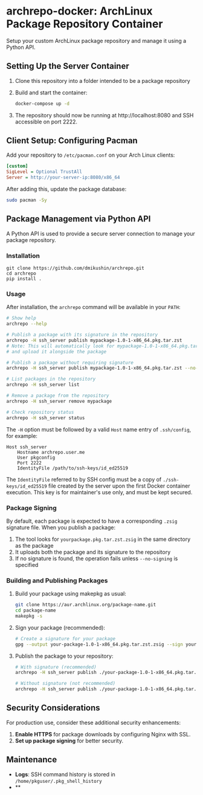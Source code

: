 # archrepo-docker: ArchLinux Package Repository Container

Setup your custom ArchLinux package repository and manage it using a Python API.


## Setting Up the Server Container

1. Clone this repository into a folder intended to be a package repository

2. Build and start the container:

   ```bash
   docker-compose up -d
   ```

3. The repository should now be running at http://localhost:8080 and SSH accessible on port 2222.


## Client Setup: Configuring Pacman

Add your repository to `/etc/pacman.conf` on your Arch Linux clients:

```ini
[custom]
SigLevel = Optional TrustAll
Server = http://your-server-ip:8080/x86_64
```

After adding this, update the package database:

```bash
sudo pacman -Sy
```


## Package Management via Python API

A Python API is used to provide a secure server connection to manage your package repository.

### Installation

```
git clone https://github.com/dmikushin/archrepo.git
cd archrepo
pip install .
```

### Usage

After installation, the `archrepo` command will be available in your `PATH`:

```bash
# Show help
archrepo --help

# Publish a package with its signature in the repository
archrepo -H ssh_server publish mypackage-1.0-1-x86_64.pkg.tar.zst
# Note: This will automatically look for mypackage-1.0-1-x86_64.pkg.tar.zst.zsig
# and upload it alongside the package

# Publish a package without requiring signature
archrepo -H ssh_server publish mypackage-1.0-1-x86_64.pkg.tar.zst --no-signing

# List packages in the repository
archrepo -H ssh_server list

# Remove a package from the repository
archrepo -H ssh_server remove mypackage

# Check repository status
archrepo -H ssh_server status
```

The `-H` option must be followed by a valid `Host` name entry of `.ssh/config`, for example:

```
Host ssh_server
    Hostname archrepo.user.me
    User pkgconfig
    Port 2222
    IdentityFile /path/to/ssh-keys/id_ed25519
```

The `IdentityFile` referred to by SSH config must be a copy of `./ssh-keys/id_ed25519` file created by the server upon the first Docker container execution. This key is for maintainer's use only, and must be kept secured.

### Package Signing

By default, each package is expected to have a corresponding `.zsig` signature file. When you publish a package:

1. The tool looks for `yourpackage.pkg.tar.zst.zsig` in the same directory as the package
2. It uploads both the package and its signature to the repository
3. If no signature is found, the operation fails unless `--no-signing` is specified

### Building and Publishing Packages

1. Build your package using makepkg as usual:

   ```bash
   git clone https://aur.archlinux.org/package-name.git
   cd package-name
   makepkg -s
   ```

2. Sign your package (recommended):

   ```bash
   # Create a signature for your package
   gpg --output your-package-1.0-1-x86_64.pkg.tar.zst.zsig --sign your-package-1.0-1-x86_64.pkg.tar.zst
   ```

3. Publish the package to your repository:

   ```bash
   # With signature (recommended)
   archrepo -H ssh_server publish ./your-package-1.0-1-x86_64.pkg.tar.zst
   
   # Without signature (not recommended)
   archrepo -H ssh_server publish ./your-package-1.0-1-x86_64.pkg.tar.zst --no-signing
   ```


## Security Considerations

For production use, consider these additional security enhancements:

1. **Enable HTTPS** for package downloads by configuring Nginx with SSL.
2. **Set up package signing** for better security.


## Maintenance

- **Logs**: SSH command history is stored in `/home/pkguser/.pkg_shell_history`
- **
